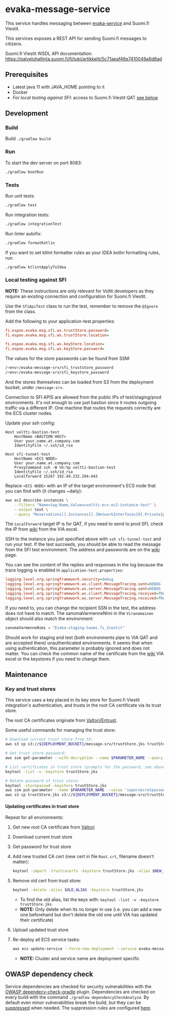 <!--
SPDX-FileCopyrightText: 2017-2020 City of Espoo

SPDX-License-Identifier: LGPL-2.1-or-later
-->

# evaka-message-service

This service handles messaging between [evaka-service](../service/README.md) and Suomi.fi Viestit.

This services exposes a REST API for sending Suomi.fi messages to citizens.

Suomi.fi Viestit WSDL API documentation: <https://palveluhallinta.suomi.fi/fi/tuki/artikkelit/5c71aeaf46e7410049a6d8ad>

## Prerequisites

- Latest java 11 with JAVA_HOME pointing to it
- Docker
- *For local testing against SFI*: access to Suomi.fi Viestit QAT [see below](#Local-testing-against-SFI)

## Development

### Build

Build `./gradlew build`

### Run

To start the dev server on port 8083:

```sh
./gradlew bootRun
```

### Tests

Run unit tests:

```sh
./gradlew test
```

Run integration tests:

```sh
./gradlew integrationTest
```

Run linter autofix:

```sh
./gradlew formatKotlin
```

If you want to set ktlint formatter rules as your IDEA kotlin formatting rules, run:

```sh
./gradlew ktlintApplyToIdea
```

### Local testing against SFI

**NOTE:** These instructions are only relevant for Voltti developers as they require
an existing connection and configuration for Suomi.fi Viestit.

Use the `SfiApiTest` class to run the test, remember to remove the `@Ignore` from the class.

Add the following to your application-test.properties:

```ini
fi.espoo.evaka.msg.sfi.ws.trustStore.password=
fi.espoo.evaka.msg.sfi.ws.trustStore.location=

fi.espoo.evaka.msg.sfi.ws.keyStore.location=
fi.espoo.evaka.msg.sfi.ws.keyStore.password=
```

The values for the store passwords can be found from SSM:

```sh
/<env>/evaka-message-srv/sfi_truststore_password
/<env>/evaka-message-srv/sfi_keystore_password
```

And the stores themselves can be loaded from S3 from the deployment bucket, under `/message-srv`.

Connection to SFI APIS are allowed from the public IPs of test/staging/prod environments. It's not enough to
use just bastion since it routes outgoing traffic via a different IP. One machine that routes the requests correctly
are the ECS cluster nodes.

Update your ssh config:

```ssh-config
Host voltti-bastion-test
    HostName <BASTION HOST>
    User your.name.at.company.com
    IdentityFile ~/.ssh/id_rsa

Host sfi-tunnel-test
    HostName <ECS NODE>
    User your.name.at.company.com
    ProxyCommand ssh -W %h:%p voltti-bastion-test
    IdentityFile ~/.ssh/id_rsa
    Localforward 15267 192.49.232.194:443
```

Replace `<ECS NODE>` with an IP of the target environment's ECS node that
you can find with (it changes ~daily):

```sh
aws ec2 describe-instances \
    --filters "Name=tag:Name,Values=voltti-ecs-ec2-instance-test" \
    --output text \
    --query "Reservations[].Instances[].[NetworkInterfaces[0].PrivateIpAddress][0]"
```

The `LocalForward` target IP is for QAT, if you need to send to prod SFI, check the IP from [wiki](https://voltti.atlassian.net/wiki/spaces/EVAKA/pages/852328491/Suomi.fi+Viestit+k+ytt+notto)
from the VIA excel.

SSH to the instance you just specified above with `ssh sfi-tunnel-test` and run your test. If the test succeeds, you should be
able to read the message from the SFI test environment. The address and passwords are on the  [wiki](https://voltti.atlassian.net/wiki/spaces/EVAKA/pages/852328491/Suomi.fi+Viestit+k+ytt+notto)
page.

You can see the content of the replies and responses in the log because the trace logging is enabled in `application-test.properties`:

```ini
logging.level.org.springframework.security=debug
logging.level.org.springframework.ws.client.MessageTracing.sent=DEBUG
logging.level.org.springframework.ws.server.MessageTracing.sent=DEBUG
logging.level.org.springframework.ws.client.MessageTracing.received=TRACE
logging.level.org.springframework.ws.server.MessageTracing.received=TRACE
```

If you need to, you can change the recipient SSN in the test, the address does not have to match. The sanomaVarmenneNimi
in the `Viranomainen` object should also match the environment:

```kotlin
sanomaVarmenneNimi = "Evaka-staging-Suomi.fi_Viestit"
```

Should work for staging and test (both environments pipe to VIA QAT and are accepted there) unauthenticated environments.
It seems that when using authentication, this parameter is probably ignored and does not matter. You can check the common
name of the certificate from the [wiki](https://voltti.atlassian.net/wiki/spaces/EVAKA/pages/852328491/Suomi.fi+Viestit+k+ytt+notto)
 VIA excel or the keystores if you need to change them.

## Maintenance

### Key and trust stores

This service uses a key placed in its key store for Suomi.fi Viestit integration's
authentication, and trusts in the root CA certificate via its trust store.

The root CA certificates originate from [Valtori/Entrust](https://valtori.fi/yhteinen-integraatioalusta-via-julkiset-varmenteet).

Some useful commands for managing the trust store:

```sh
# Download current trust store from S3:
aws s3 cp s3://${DEPLOYMENT_BUCKET}/message-srv/trustStore.jks trustStore.jks

# Get trust store password:
aws ssm get-parameter --with-decryption --name $PARAMETER_NAME --query 'Parameter.Value' --output text

# List certificates in trust store (prompts for the password, see above):
keytool -list -v -keystore trustStore.jks

# Rotate password of trust store:
keytool -storepasswd -keystore trustStore.jks
aws ssm put-parameter --name $PARAMETER_NAME --value 'supersecretpassword' --type SecureString --overwrite
aws s3 cp trustStore.jks s3://${DEPLOYMENT_BUCKET}/message-srv/trustStore.jks
```

#### Updating certificates in trust store

Repeat for all environments:

1. Get new root CA certificate from [Valtori](https://valtori.fi/yhteinen-integraatioalusta-via-julkiset-varmenteet)
1. Download current trust store
1. Get password for trust store
1. Add new trusted CA cert (new cert in file `Root.crt`, filename doesn't matter):

    ```sh
    keytool -import -trustcacerts -keystore trustStore.jks -alias $NEW_ALIAS -file Root.crt
    ```

1. Remove old cert from trust store:

    ```sh
    keytool -delete -alias $OLD_ALIAS -keystore trustStore.jks
    ```

    - To find the old alias, list the keys with: `keytool -list -v -keystore trustStore.jks`
    - **NOTE:** Only delete when its no longer in use (i.e. you can add a new one beforehand but don't delete the old one until VIA has updated their certificate)
1. Upload updated trust store
1. Re-deploy all ECS service tasks:

    ```sh
    aws ecs update-service --force-new-deployment --service evaka-message-srv --cluster $CLUSTER_NAME
    ```

    - **NOTE:** Cluster and service name are deployment specific

## OWASP dependency check

Service dependencies are checked for security vulnerabilities with
the [OWASP dependecy-check-gradle](https://jeremylong.github.io/DependencyCheck/dependency-check-gradle/index.html)
plugin. Dependencies are checked on every build with the command `./gradlew dependencyCheckAnalyze`. By default even
minor vulnerabilities break the build, but they can
be [suppressed](https://jeremylong.github.io/DependencyCheck/general/suppression.html) when needed. The suppression
rules are configured [here](./owasp-suppressions.xml).
